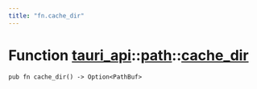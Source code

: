 ```yaml
---
title: "fn.cache_dir"
---
```


# Function [tauri_api](/docs/api/rust/tauri_api/../index.html)::​[path](/docs/api/rust/tauri_api/index.html)::​[cache_dir](/docs/api/rust/tauri_api/)

    pub fn cache_dir() -> Option<PathBuf>

      
